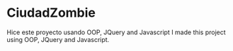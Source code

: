 # CiudadZombie
Hice este proyecto usando OOP, JQuery and Javascript
I made this project using OOP, JQuery and Javascript.
